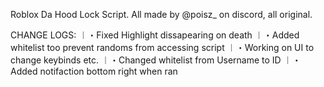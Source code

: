 Roblox Da Hood Lock Script.
All made by @poisz_ on discord, all original. 

CHANGE LOGS:
︱・Fixed Highlight dissapearing on death
︱・Added whitelist too prevent randoms from accessing script
︱・Working on UI to change keybinds etc.
︱・Changed whitelist from Username to ID
︱・Added notifaction bottom right when ran
